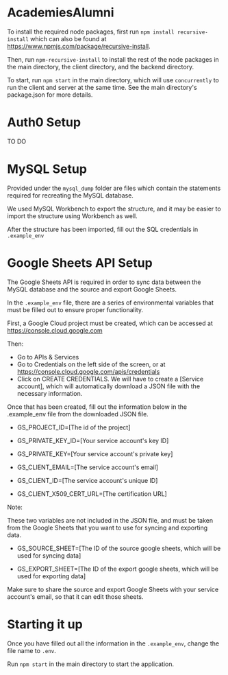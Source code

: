 # AcademiesAlumni
To install the required node packages, first run `npm install recursive-install` which can also be found at https://www.npmjs.com/package/recursive-install.

Then, run `npm-recursive-install` to install the rest of the node packages in the main directory, the client directory, and the backend directory.

To start, run `npm start` in the main directory, which will use `concurrently` to run the client and server at the same time. See the main directory's package.json for more details.

# Auth0 Setup
TO DO


# MySQL Setup
Provided under the `mysql_dump` folder are files which contain the statements required for recreating the MySQL database.

We used MySQL Workbench to export the structure, and it may be easier to import the structure using Workbench as well.

After the structure has been imported, fill out the SQL credentials in `.example_env`


# Google Sheets API Setup
The Google Sheets API is required in order to sync data between the MySQL database and the source and export Google Sheets.

In the `.example_env` file, there are a series of environmental variables that must be filled out to ensure proper functionality.

First, a Google Cloud project must be created, which can be accessed at https://console.cloud.google.com

Then:
- Go to APIs & Services 
- Go to Credentials on the left side of the screen, or at https://console.cloud.google.com/apis/credentials
- Click on CREATE CREDENTIALS. We will have to create a [Service account], which will automatically download a JSON file with the necessary information.

Once that has been created, fill out the information below in the .example_env file from the downloaded JSON file.

- GS_PROJECT_ID=[The id of the project]

- GS_PRIVATE_KEY_ID=[Your service account's key ID]

- GS_PRIVATE_KEY=[Your service account's private key]

- GS_CLIENT_EMAIL=[The service account's email]

- GS_CLIENT_ID=[The service account's unique ID]

- GS_CLIENT_X509_CERT_URL=[The certification URL]

Note:

These two variables are not included in the JSON file, and must be taken from the Google Sheets that you want to use for syncing and exporting data.

- GS_SOURCE_SHEET=[The ID of the source google sheets, which will be used for syncing data]

- GS_EXPORT_SHEET=[The ID of the export google sheets, which will be used for exporting data]

Make sure to share the source and export Google Sheets with your service account's email, so that it can edit those sheets.


# Starting it up
Once you have filled out all the information in the `.example_env`, change the file name to `.env`.

Run `npm start` in the main directory to start the application.